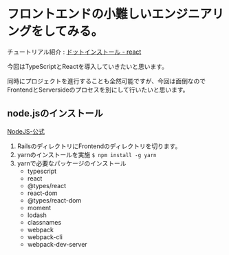 # フロントエンドの小難しいエンジニアリングをしてみる。

チュートリアル紹介 : [ドットインストール - react](https://dotinstall.com/lessons/basic_reactjs)

今回はTypeScriptとReactを導入していきたいと思います。

同時にプロジェクトを進行することも全然可能ですが、今回は面倒なのでFrontendとServersideのプロセスを別にして行いたいと思います。

## node.jsのインストール

[NodeJS-公式](https://nodejs.org/ja/)

1. RailsのディレクトリにFrontendのディレクトリを切ります。
2. yarnのインストールを実施 `$ npm install -g yarn`
3. yarnで必要なパッケージのインストール
    - typescript
    - react
    - @types/react
    - react-dom
    - @types/react-dom
    - moment
    - lodash
    - classnames
    - webpack
    - webpack-cli
    - webpack-dev-server
